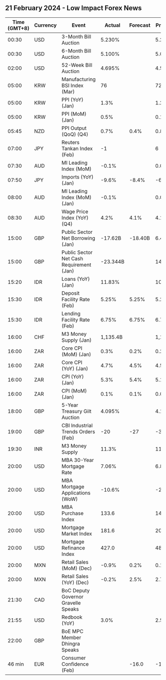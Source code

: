 ## 21 February 2024 - Low Impact Forex News

| Time (GMT+8) | Currency | Event | Actual | Forecast | Previous |
|------|----------|-------|--------|----------|----------|
| 00:30 | USD | 3-Month Bill Auction | 5.230% |  | 5.230% |
| 00:30 | USD | 6-Month Bill Auction | 5.100% |  | 5.065% |
| 02:00 | USD | 52-Week Bill Auction | 4.695% |  | 4.570% |
| 05:00 | KRW | Manufacturing BSI Index (Mar) | 76 |  | 72 |
| 05:00 | KRW | PPI (YoY) (Jan) | 1.3% |  | 1.2% |
| 05:00 | KRW | PPI (MoM) (Jan) | 0.5% |  | 0.1% |
| 05:45 | NZD | PPI Output (QoQ) (Q4) | 0.7% | 0.4% | 0.8% |
| 07:00 | JPY | Reuters Tankan Index (Feb) | -1 |  | 6 |
| 07:30 | AUD | MI Leading Index (MoM) | -0.1% |  | 0.0% |
| 07:50 | JPY | Imports (YoY) (Jan) | -9.6% | -8.4% | -6.9% |
| 08:00 | AUD | MI Leading Index (MoM) (Jan) | -0.1% |  | 0.0% |
| 08:30 | AUD | Wage Price Index (YoY) (Q4) | 4.2% | 4.1% | 4.1% |
| 15:00 | GBP | Public Sector Net Borrowing (Jan) | -17.62B | -18.40B | 6.45B |
| 15:00 | GBP | Public Sector Net Cash Requirement (Jan) | -23.344B |  | 14.335B |
| 15:20 | IDR | Loans (YoY) (Jan) | 11.83% |  | 10.38% |
| 15:30 | IDR | Deposit Facility Rate (Feb) | 5.25% | 5.25% | 5.25% |
| 15:30 | IDR | Lending Facility Rate (Feb) | 6.75% | 6.75% | 6.75% |
| 16:00 | CHF | M3 Money Supply (Jan) | 1,135.4B |  | 1,136.1B |
| 16:00 | ZAR | Core CPI (MoM) (Jan) | 0.3% | 0.2% | 0.2% |
| 16:00 | ZAR | Core CPI (YoY) (Jan) | 4.7% | 4.5% | 4.5% |
| 16:00 | ZAR | CPI (YoY) (Jan) | 5.3% | 5.4% | 5.1% |
| 16:00 | ZAR | CPI (MoM) (Jan) | 0.1% | 0.1% | 0.0% |
| 18:00 | GBP | 5-Year Treasury Gilt Auction | 4.095% |  | 4.131% |
| 19:00 | GBP | CBI Industrial Trends Orders (Feb) | -20 | -27 | -30 |
| 19:30 | INR | M3 Money Supply | 11.3% |  | 11.0% |
| 20:00 | USD | MBA 30-Year Mortgage Rate | 7.06% |  | 6.87% |
| 20:00 | USD | MBA Mortgage Applications (WoW) | -10.6% |  | -2.3% |
| 20:00 | USD | MBA Purchase Index | 133.6 |  | 149.6 |
| 20:00 | USD | Mortgage Market Index | 181.6 |  | 205.1 |
| 20:00 | USD | Mortgage Refinance Index | 427.0 |  | 489.6 |
| 20:00 | MXN | Retail Sales (MoM) (Dec) | -0.9% | 0.2% | 0.1% |
| 20:00 | MXN | Retail Sales (YoY) (Dec) | -0.2% | 2.5% | 2.7% |
| 21:30 | CAD | BoC Deputy Governor Gravelle Speaks |  |  |  |
| 21:55 | USD | Redbook (YoY) | 3.0% |  | 2.5% |
| 22:00 | GBP | BoE MPC Member Dhingra Speaks |  |  |  |
| 46 min | EUR | Consumer Confidence (Feb) |  | -16.0 | -16.1 |
